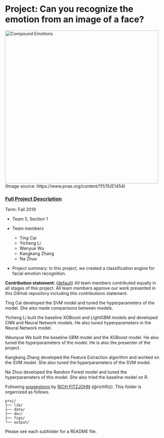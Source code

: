 # Project: Can you recognize the emotion from an image of a face? 
<img src="figs/CE.jpg" alt="Compound Emotions" width="500"/>
(Image source: https://www.pnas.org/content/111/15/E1454)

### [Full Project Description](doc/project3_desc.md)

Term: Fall 2019

+ Team 5, Section 1
+ Team members
	+ Ting Cai
	+ Yicheng Li
	+ Wenyue Wu
	+ Kangkang Zhang
	+ Na Zhuo

+ Project summary: In this project, we created a classification engine for facial emotion recognition. 
	
**Contribution statement**: ([default](doc/a_note_on_contributions.md)) All team members contributed equally in all stages of this project. All team members approve our work presented in this GitHub repository including this contributions statement. 

Ting Cai developed the SVM model and tuned the hyperparameters of the model. She also made comparisons between models.

Yicheng Li built the baseline XGBoost and LightGBM models and developed CNN and Neural Network models. He also tuned hyperparameters in the Neural Network model.

Weunyue We built the baseline GBM model and the XGBoost model. He also tuned the hyperparameters of the model. He is also the presenter of the project.

Kangkang Zhang developed the Feature Extraction algorithm and worked on the SVM model. She also tuned the hyperparameters of the SVM model.

Na Zhuo developed the Random Forest model and tuned the hyperparameters of this model. She also tried the baseline model on R. 



Following [suggestions](http://nicercode.github.io/blog/2013-04-05-projects/) by [RICH FITZJOHN](http://nicercode.github.io/about/#Team) (@richfitz). This folder is orgarnized as follows.

```
proj/
├── lib/
├── data/
├── doc/
├── figs/
└── output/
```

Please see each subfolder for a README file.
